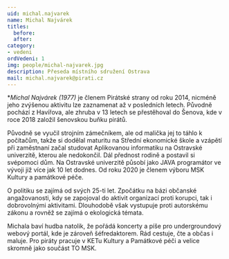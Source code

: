 ```yaml
---
uid: michal.najvarek
name: Michal Najvárek
titles:
  before: 
  after: 
category:
- vedeni
ordVedeni: 1
img: people/michal-najvarek.jpg
description: Přeseda místního sdružení Ostrava
mail: michal.najvarek@pirati.cz
---
```


**Michal Najvárek (*1977)** je členem Pirátské strany od roku 2014, nicméně jeho zvýšenou aktivitu lze zaznamenat až v posledních letech. Původně pochází z Havířova, ale zhruba v 13 letech se přestěhoval do Šenova, kde v roce 2018 založil šenovskou buňku pirátů.

Původně se vyučil strojním zámečníkem, ale od malička jej to táhlo k počítačům, takže si dodělal maturitu na Střední ekonomické škole a vzápětí při zaměstnaní začal studovat Aplikovanou informatiku na Ostravské univerzitě, kterou ale nedokončil. Dál přednost rodině a postavil si svépomoci dům. Na Ostravské univerzitě působí jako JAVA programátor ve vývoji již více jak 10 let dodnes. Od roku 2020 je členem výboru MSK Kultury a památkové péče.

O politiku se zajímá od svých 25-ti let. Zpočátku na bázi občanské angažovanosti, kdy se zapojoval do aktivit organizací proti korupci, tak i dobrovolnými aktivitami. Dlouhodobě však vystupuje proti autorskému zákonu a rovněž se zajímá o ekologická témata.

Michala baví hudba natolik, že pořádá koncerty a píše pro undergroundový webový portál, kde je zároveň šéfredaktorem. Rád cestuje, čte a občas i maluje.
Pro piráty pracuje v KETu Kultury a Památkové péči a velice skromně jako součást TO MSK.

